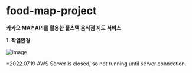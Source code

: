 # food-map-project
**카카오 MAP API를 활용한 풀스택 음식점 지도 서비스**

**1. 작업환경**

![image](https://user-images.githubusercontent.com/74225835/179546197-fb39782a-ab62-494b-8aee-41d23f194665.png)

*2022.07.19 AWS Server is closed, so not running until server connection.
